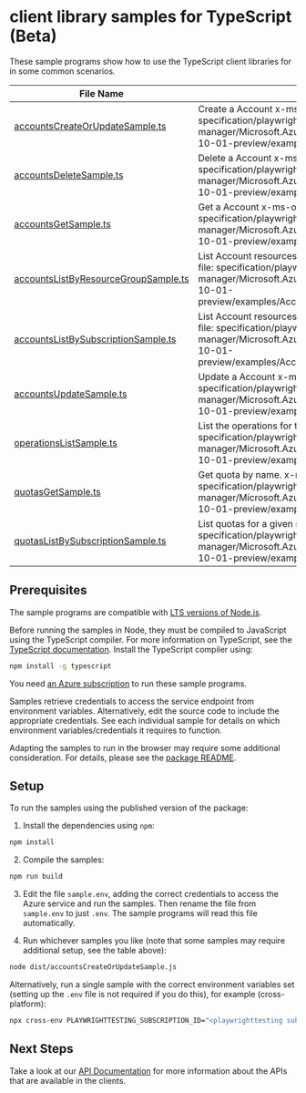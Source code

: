 # client library samples for TypeScript (Beta)

These sample programs show how to use the TypeScript client libraries for in some common scenarios.

| **File Name**                                                             | **Description**                                                                                                                                                                                                      |
| ------------------------------------------------------------------------- | -------------------------------------------------------------------------------------------------------------------------------------------------------------------------------------------------------------------- |
| [accountsCreateOrUpdateSample.ts][accountscreateorupdatesample]           | Create a Account x-ms-original-file: specification/playwrighttesting/resource-manager/Microsoft.AzurePlaywrightService/preview/2023-10-01-preview/examples/Accounts_CreateOrUpdate.json                              |
| [accountsDeleteSample.ts][accountsdeletesample]                           | Delete a Account x-ms-original-file: specification/playwrighttesting/resource-manager/Microsoft.AzurePlaywrightService/preview/2023-10-01-preview/examples/Accounts_Delete.json                                      |
| [accountsGetSample.ts][accountsgetsample]                                 | Get a Account x-ms-original-file: specification/playwrighttesting/resource-manager/Microsoft.AzurePlaywrightService/preview/2023-10-01-preview/examples/Accounts_Get.json                                            |
| [accountsListByResourceGroupSample.ts][accountslistbyresourcegroupsample] | List Account resources by resource group x-ms-original-file: specification/playwrighttesting/resource-manager/Microsoft.AzurePlaywrightService/preview/2023-10-01-preview/examples/Accounts_ListByResourceGroup.json |
| [accountsListBySubscriptionSample.ts][accountslistbysubscriptionsample]   | List Account resources by subscription ID x-ms-original-file: specification/playwrighttesting/resource-manager/Microsoft.AzurePlaywrightService/preview/2023-10-01-preview/examples/Accounts_ListBySubscription.json |
| [accountsUpdateSample.ts][accountsupdatesample]                           | Update a Account x-ms-original-file: specification/playwrighttesting/resource-manager/Microsoft.AzurePlaywrightService/preview/2023-10-01-preview/examples/Accounts_Update.json                                      |
| [operationsListSample.ts][operationslistsample]                           | List the operations for the provider x-ms-original-file: specification/playwrighttesting/resource-manager/Microsoft.AzurePlaywrightService/preview/2023-10-01-preview/examples/Operations_List.json                  |
| [quotasGetSample.ts][quotasgetsample]                                     | Get quota by name. x-ms-original-file: specification/playwrighttesting/resource-manager/Microsoft.AzurePlaywrightService/preview/2023-10-01-preview/examples/Quotas_Get.json                                         |
| [quotasListBySubscriptionSample.ts][quotaslistbysubscriptionsample]       | List quotas for a given subscription Id. x-ms-original-file: specification/playwrighttesting/resource-manager/Microsoft.AzurePlaywrightService/preview/2023-10-01-preview/examples/Quotas_ListBySubscription.json    |

## Prerequisites

The sample programs are compatible with [LTS versions of Node.js](https://github.com/nodejs/release#release-schedule).

Before running the samples in Node, they must be compiled to JavaScript using the TypeScript compiler. For more information on TypeScript, see the [TypeScript documentation][typescript]. Install the TypeScript compiler using:

```bash
npm install -g typescript
```

You need [an Azure subscription][freesub] to run these sample programs.

Samples retrieve credentials to access the service endpoint from environment variables. Alternatively, edit the source code to include the appropriate credentials. See each individual sample for details on which environment variables/credentials it requires to function.

Adapting the samples to run in the browser may require some additional consideration. For details, please see the [package README][package].

## Setup

To run the samples using the published version of the package:

1. Install the dependencies using `npm`:

```bash
npm install
```

2. Compile the samples:

```bash
npm run build
```

3. Edit the file `sample.env`, adding the correct credentials to access the Azure service and run the samples. Then rename the file from `sample.env` to just `.env`. The sample programs will read this file automatically.

4. Run whichever samples you like (note that some samples may require additional setup, see the table above):

```bash
node dist/accountsCreateOrUpdateSample.js
```

Alternatively, run a single sample with the correct environment variables set (setting up the `.env` file is not required if you do this), for example (cross-platform):

```bash
npx cross-env PLAYWRIGHTTESTING_SUBSCRIPTION_ID="<playwrighttesting subscription id>" PLAYWRIGHTTESTING_RESOURCE_GROUP="<playwrighttesting resource group>" node dist/accountsCreateOrUpdateSample.js
```

## Next Steps

Take a look at our [API Documentation][apiref] for more information about the APIs that are available in the clients.

[accountscreateorupdatesample]: https://github.com/Azure/azure-sdk-for-js/blob/main/sdk/playwrighttesting/arm-playwrighttesting/samples/v1-beta/typescript/src/accountsCreateOrUpdateSample.ts
[accountsdeletesample]: https://github.com/Azure/azure-sdk-for-js/blob/main/sdk/playwrighttesting/arm-playwrighttesting/samples/v1-beta/typescript/src/accountsDeleteSample.ts
[accountsgetsample]: https://github.com/Azure/azure-sdk-for-js/blob/main/sdk/playwrighttesting/arm-playwrighttesting/samples/v1-beta/typescript/src/accountsGetSample.ts
[accountslistbyresourcegroupsample]: https://github.com/Azure/azure-sdk-for-js/blob/main/sdk/playwrighttesting/arm-playwrighttesting/samples/v1-beta/typescript/src/accountsListByResourceGroupSample.ts
[accountslistbysubscriptionsample]: https://github.com/Azure/azure-sdk-for-js/blob/main/sdk/playwrighttesting/arm-playwrighttesting/samples/v1-beta/typescript/src/accountsListBySubscriptionSample.ts
[accountsupdatesample]: https://github.com/Azure/azure-sdk-for-js/blob/main/sdk/playwrighttesting/arm-playwrighttesting/samples/v1-beta/typescript/src/accountsUpdateSample.ts
[operationslistsample]: https://github.com/Azure/azure-sdk-for-js/blob/main/sdk/playwrighttesting/arm-playwrighttesting/samples/v1-beta/typescript/src/operationsListSample.ts
[quotasgetsample]: https://github.com/Azure/azure-sdk-for-js/blob/main/sdk/playwrighttesting/arm-playwrighttesting/samples/v1-beta/typescript/src/quotasGetSample.ts
[quotaslistbysubscriptionsample]: https://github.com/Azure/azure-sdk-for-js/blob/main/sdk/playwrighttesting/arm-playwrighttesting/samples/v1-beta/typescript/src/quotasListBySubscriptionSample.ts
[apiref]: https://docs.microsoft.com/javascript/api/@azure/arm-playwrighttesting?view=azure-node-preview
[freesub]: https://azure.microsoft.com/free/
[package]: https://github.com/Azure/azure-sdk-for-js/tree/main/sdk/playwrighttesting/arm-playwrighttesting/README.md
[typescript]: https://www.typescriptlang.org/docs/home.html
